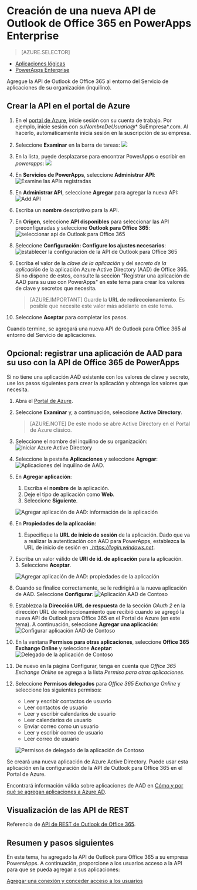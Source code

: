 <properties
	pageTitle="Agregar la API de Outlook para Office 365 a PowerApps Enterprise | Microsoft Azure"
	description="Crear o configurar una nueva API de Outlook para Office 365 en el entorno del Servicio de aplicaciones de la organización"
	services=""
    suite="powerapps"
	documentationCenter="" 
	authors="rajeshramabathiran"
	manager="dwrede"
	editor=""/>

<tags
   ms.service="powerapps"
   ms.devlang="na"
   ms.topic="article"
   ms.tgt_pltfrm="na"
   ms.workload="na" 
   ms.date="03/03/2016"
   ms.author="litran"/>

# Creación de una nueva API de Outlook de Office 365 en PowerApps Enterprise

> [AZURE.SELECTOR]
- [Aplicaciones lógicas](../articles/connectors/create-api-office365-outlook.md)
- [PowerApps Enterprise](../articles/power-apps/powerapps-create-api-office365-outlook.md)

Agregue la API de Outlook de Office 365 al entorno del Servicio de aplicaciones de su organización (inquilino).

## Crear la API en el portal de Azure

1. En el [portal de Azure](https://portal.azure.com/), inicie sesión con su cuenta de trabajo. Por ejemplo, inicie sesión con *suNombreDeUsuario*@* SuEmpresa*.com. Al hacerlo, automáticamente inicia sesión en la suscripción de su empresa.
 
2. Seleccione **Examinar** en la barra de tareas: ![][14]

3. En la lista, puede desplazarse para encontrar PowerApps o escribir en *powerapps*: ![][15]

4. En **Servicios de PowerApps**, seleccione **Administrar API**: ![Examine las APIs registradas][1]

5. En **Administrar API**, seleccione **Agregar** para agregar la nueva API: ![Add API][2]

6. Escriba un **nombre** descriptivo para la API.
	
7. En **Origen**, seleccione **API disponibles** para seleccionar las API preconfiguradas y seleccione **Outlook para Office 365**: ![seleccionar api de Outlook para Office 365][3]

8. Seleccione **Configuración: Configure los ajustes necesarios**: ![establecer la configuración de la API de Outlook para Office 365][4]

9. Escriba el valor de la *clave de la aplicación* y del *secreto de la aplicación* de la aplicación Azure Active Directory (AAD) de Office 365. Si no dispone de estos, consulte la sección "Registrar una aplicación de AAD para su uso con PowerApps" en este tema para crear los valores de clave y secretos que necesita.
 
	> [AZURE.IMPORTANT] Guarde la **URL de redireccionamiento**. Es posible que necesite este valor más adelante en este tema.

10. Seleccione **Aceptar** para completar los pasos.

Cuando termine, se agregará una nueva API de Outlook para Office 365 al entorno del Servicio de aplicaciones.


## Opcional: registrar una aplicación de AAD para su uso con la API de Office 365 de PowerApps

Si no tiene una aplicación AAD existente con los valores de clave y secreto, use los pasos siguientes para crear la aplicación y obtenga los valores que necesita.

1. Abra el [Portal de Azure][5].

2. Seleccione **Examinar** y, a continuación, seleccione **Active Directory**.

	>[AZURE.NOTE] De este modo se abre Active Directory en el Portal de Azure clásico.

3. Seleccione el nombre del inquilino de su organización: ![Iniciar Azure Active Directory][6]

4. Seleccione la pestaña **Aplicaciones** y seleccione **Agregar**: ![Aplicaciones del inquilino de AAD][7].

5. En **Agregar aplicación**:

	1. Escriba el **nombre** de la aplicación.  
	3. Deje el tipo de aplicación como **Web**.  
	3. Seleccione **Siguiente**.  

	![Agregar aplicación de AAD: información de la aplicación][8]

6. En **Propiedades de la aplicación**:

	1. Especifique la **URL de inicio de sesión** de la aplicación. Dado que va a realizar la autenticación con AAD para PowerApps, establezca la URL de inicio de sesión en \__https://login.windows.net_.
2. Escriba un valor válido de **URI de id. de aplicación** para la aplicación.  
	3. Seleccione **Aceptar**.  

	![Agregar aplicación de AAD: propiedades de la aplicación][9]

7. Cuando se finalice correctamente, se le redirigirá a la nueva aplicación de AAD. Seleccione **Configurar**: ![Aplicación AAD de Contoso][10]

8. Establezca la **Dirección URL de respuesta** de la sección _OAuth 2_ en la dirección URL de redireccionamiento que recibió cuando se agregó la nueva API de Outlook para Office 365 en el Portal de Azure (en este tema). A continuación, seleccione **Agregar una aplicación**: ![Configurar aplicación AAD de Contoso][11]

9. En la ventana **Permisos para otras aplicaciones**, seleccione **Office 365 Exchange Online** y seleccione **Aceptar**: ![Delegado de la aplicación de Contoso][12]

10. De nuevo en la página Configurar, tenga en cuenta que _Office 365 Exchange Online_ se agrega a la lista _Permiso para otras aplicaciones_.

11. Seleccione **Permisos delegados** para _Office 365 Exchange Online_ y seleccione los siguientes permisos:

	- Leer y escribir contactos de usuario
	- Leer contactos de usuario
	- Leer y escribir calendarios de usuario
	- Leer calendarios de usuario
	- Enviar correo como un usuario
	- Leer y escribir correo de usuario
	- Leer correo de usuario

	![Permisos de delegado de la aplicación de Contoso][13]

Se creará una nueva aplicación de Azure Active Directory. Puede usar esta aplicación en la configuración de la API de Outlook para Office 365 en el Portal de Azure.

Encontrará información válida sobre aplicaciones de AAD en [Cómo y por qué se agregan aplicaciones a Azure AD](../active-directory/active-directory-how-applications-are-added.md).

## Visualización de las API de REST

Referencia de [API de REST de Outlook de Office 365](../connectors/create-api-office365-outlook.md).


## Resumen y pasos siguientes
En este tema, ha agregado la API de Outlook para Office 365 a su empresa PowersApps. A continuación, proporcione a los usuarios acceso a la API para que se pueda agregar a sus aplicaciones:

[Agregar una conexión y conceder acceso a los usuarios](powerapps-manage-api-connection-user-access.md)

<!--References-->
[1]: ./media/powerapps-create-api-office365-outlook/browse-to-registered-apis.PNG
[2]: ./media/powerapps-create-api-office365-outlook/add-api.PNG
[3]: ./media/powerapps-create-api-office365-outlook/select-office365-outlook-api.PNG
[4]: ./media/powerapps-create-api-office365-outlook/configure-office365-outlook-api.PNG
[5]: https://portal.azure.com
[6]: ./media/powerapps-create-api-office365-outlook/launch-aad.PNG
[7]: ./media/powerapps-create-api-office365-outlook/aad-tenant-applications.PNG
[8]: ./media/powerapps-create-api-office365-outlook/aad-tenant-applications-add-appinfo.PNG
[9]: ./media/powerapps-create-api-office365-outlook/aad-tenant-applications-add-app-properties.PNG
[10]: ./media/powerapps-create-api-office365-outlook/contoso-aad-app.PNG
[11]: ./media/powerapps-create-api-office365-outlook/contoso-aad-app-configure.PNG
[12]: ./media/powerapps-create-api-office365-outlook/contoso-aad-app-delegate-office365-outlook.PNG
[13]: ./media/powerapps-create-api-office365-outlook/contoso-aad-app-delegate-office365-outlook-permissions.PNG
[14]: ./media/powerapps-create-api-office365-outlook/browseall.png
[15]: ./media/powerapps-create-api-office365-outlook/allresources.png

<!---HONumber=AcomDC_0309_2016-->